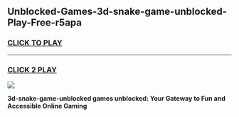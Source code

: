 
## Unblocked-Games-3d-snake-game-unblocked-Play-Free-r5apa
<h3>
<a href="https://premium76.site?title=3d-snake-game-unblocked&ref=21A">CLICK TO PLAY</a></h3>
<hr>

<h3>
<a href="https://premium76.site?title=3d-snake-game-unblocked&ref=21A">CLICK 2 PLAY</a>
  
</h3>

<a href="https://premium76.site?title=3d-snake-game-unblocked&ref=21A"><img src="https://clearcache.store/games.png"></a>


**3d-snake-game-unblocked games unblocked: Your Gateway to Fun and Accessible Online Gaming**
